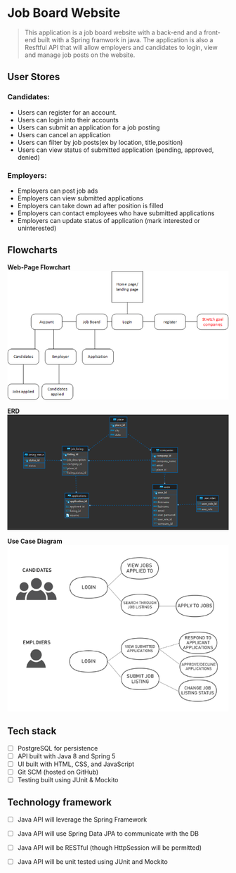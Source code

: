 # Job Board Website 
> This application is a job board website with a back-end and a front-end built with a Spring framwork in java. The application is also a Resftful API that will allow employers and candidates to login, view and manage job posts on the website.

## User Stores 
### Candidates: 
- Users can register for an account.
- Users can login into their accounts
- Users can submit an application for a job posting
- Users can cancel an application
- Users can filter by job posts(ex by location, title,position) 
- Users can view status of submitted application (pending, approved, denied)

### Employers:
- Employers can post job ads
- Employers can view submitted applications
- Employers can take down ad after position is filled
- Employers can contact employees who have submitted applications
- Employers can update status of application (mark interested or uninterested)

## Flowcharts
**Web-Page Flowchart** 
<br>
![](./imgs/web_page_flow_chart.png)
<br>

**ERD**
<br>
![](./imgs/erd_job_board.png)
<br>

**Use Case Diagram**
<br>
![](./imgs/use_case_diagram.png)
<br>


## Tech stack 
- [ ] PostgreSQL for persistence
- [ ] API built with Java 8 and Spring 5
- [ ] UI built with HTML, CSS, and JavaScript
- [ ] Git SCM (hosted on GitHub)
- [ ] Testing built using JUnit & Mockito

## Technology framework 
- [ ] Java API will leverage the Spring Framework
- [ ] Java API will use Spring Data JPA to communicate with the DB
- [ ] Java API will be RESTful (though HttpSession will be permitted)
- [ ] Java API will be unit tested using JUnit and Mockito




